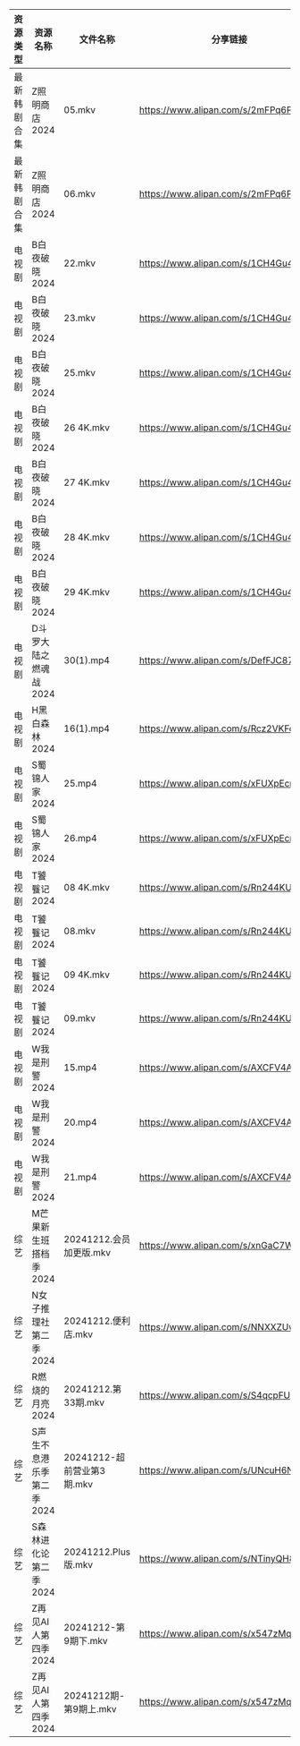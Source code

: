 | 资源类型   | 资源名称            | 文件名称                 | 分享链接                                 | 更新时间                |
| ------ | --------------- | -------------------- | ------------------------------------ | ------------------- |
| 最新韩剧合集 | Z照明商店2024       | 05.mkv               | https://www.alipan.com/s/2mFPq6PkKSG | 2024-12-12 13:06:41 |
| 最新韩剧合集 | Z照明商店2024       | 06.mkv               | https://www.alipan.com/s/2mFPq6PkKSG | 2024-12-12 13:06:41 |
| 电视剧    | B白夜破晓2024       | 22.mkv               | https://www.alipan.com/s/1CH4Gu47Hq3 | 2024-12-12 18:05:10 |
| 电视剧    | B白夜破晓2024       | 23.mkv               | https://www.alipan.com/s/1CH4Gu47Hq3 | 2024-12-12 18:05:09 |
| 电视剧    | B白夜破晓2024       | 25.mkv               | https://www.alipan.com/s/1CH4Gu47Hq3 | 2024-12-12 18:05:09 |
| 电视剧    | B白夜破晓2024       | 26 4K.mkv            | https://www.alipan.com/s/1CH4Gu47Hq3 | 2024-12-12 18:05:09 |
| 电视剧    | B白夜破晓2024       | 27 4K.mkv            | https://www.alipan.com/s/1CH4Gu47Hq3 | 2024-12-12 18:05:09 |
| 电视剧    | B白夜破晓2024       | 28 4K.mkv            | https://www.alipan.com/s/1CH4Gu47Hq3 | 2024-12-12 18:05:08 |
| 电视剧    | B白夜破晓2024       | 29 4K.mkv            | https://www.alipan.com/s/1CH4Gu47Hq3 | 2024-12-12 18:05:08 |
| 电视剧    | D斗罗大陆之燃魂战2024   | 30(1).mp4            | https://www.alipan.com/s/DefFJC87mhM | 2024-12-12 08:05:18 |
| 电视剧    | H黑白森林2024       | 16(1).mp4            | https://www.alipan.com/s/Rcz2VKFoEbH | 2024-12-12 08:05:33 |
| 电视剧    | S蜀锦人家2024       | 25.mp4               | https://www.alipan.com/s/xFUXpEcroYn | 2024-12-12 13:06:13 |
| 电视剧    | S蜀锦人家2024       | 26.mp4               | https://www.alipan.com/s/xFUXpEcroYn | 2024-12-12 13:06:13 |
| 电视剧    | T饕餮记2024        | 08 4K.mkv            | https://www.alipan.com/s/Rn244KUMhV7 | 2024-12-12 14:07:05 |
| 电视剧    | T饕餮记2024        | 08.mkv               | https://www.alipan.com/s/Rn244KUMhV7 | 2024-12-12 13:06:20 |
| 电视剧    | T饕餮记2024        | 09 4K.mkv            | https://www.alipan.com/s/Rn244KUMhV7 | 2024-12-12 14:07:05 |
| 电视剧    | T饕餮记2024        | 09.mkv               | https://www.alipan.com/s/Rn244KUMhV7 | 2024-12-12 13:06:20 |
| 电视剧    | W我是刑警2024       | 15.mp4               | https://www.alipan.com/s/AXCFV4ARmJN | 2024-12-12 08:06:32 |
| 电视剧    | W我是刑警2024       | 20.mp4               | https://www.alipan.com/s/AXCFV4ARmJN | 2024-12-12 08:06:32 |
| 电视剧    | W我是刑警2024       | 21.mp4               | https://www.alipan.com/s/AXCFV4ARmJN | 2024-12-12 08:06:31 |
| 综艺     | M芒果新生班搭档季2024   | 20241212.会员加更版.mkv   | https://www.alipan.com/s/xnGaC7WzgLK | 2024-12-12 13:07:13 |
| 综艺     | N女子推理社第二季2024   | 20241212.便利店.mkv     | https://www.alipan.com/s/NNXXZUw3FNE | 2024-12-12 14:08:06 |
| 综艺     | R燃烧的月亮2024      | 20241212.第33期.mkv    | https://www.alipan.com/s/S4qcpFUguQa | 2024-12-12 14:08:16 |
| 综艺     | S声生不息港乐季第二季2024 | 20241212-超前营业第3期.mkv | https://www.alipan.com/s/UNcuH6NR3w3 | 2024-12-12 13:07:51 |
| 综艺     | S森林进化论第二季2024   | 20241212.Plus版.mkv   | https://www.alipan.com/s/NTinyQH8gfp | 2024-12-12 13:07:56 |
| 综艺     | Z再见AI人第四季2024   | 20241212-第9期下.mkv    | https://www.alipan.com/s/x547zMqipVp | 2024-12-12 13:08:27 |
| 综艺     | Z再见AI人第四季2024   | 20241212期-第9期上.mkv   | https://www.alipan.com/s/x547zMqipVp | 2024-12-12 14:08:53 |
